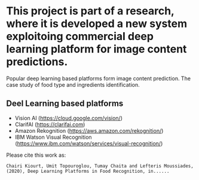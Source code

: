 # This project is part of a research, where it is developed a new system exploitoing commercial deep learning platform for image content predictions.
Popular deep learning based platforms form image content prediction. The case study of food type and ingredients identification.

## Deel Learning based platforms
- Vision AI (https://cloud.google.com/vision/)
- ClarifAI (https://clarifai.com)
- Amazon Rekognition (https://aws.amazon.com/rekognition/)
- IBM Watson Visual Recognition (https://www.ibm.com/watson/services/visual-recognition/)


Please cite this work as:
```
Chairi Kiourt, Umit Topouroglou, Tumay Chaita and Lefteris Moussiades, (2020), Deep Learning Platforms in Food Recognition, in......
```
